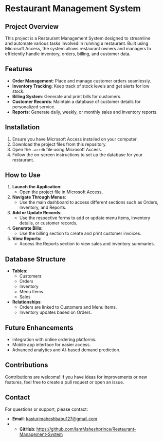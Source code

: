 # Restaurant Management System

## Project Overview
This project is a Restaurant Management System designed to streamline and automate various tasks involved in running a restaurant. Built using Microsoft Access, the system allows restaurant owners and managers to efficiently handle inventory, orders, billing, and customer data.

## Features
- **Order Management**: Place and manage customer orders seamlessly.
- **Inventory Tracking**: Keep track of stock levels and get alerts for low stock.
- **Billing System**: Generate and print bills for customers.
- **Customer Records**: Maintain a database of customer details for personalized service.
- **Reports**: Generate daily, weekly, or monthly sales and inventory reports.

## Installation
1. Ensure you have Microsoft Access installed on your computer.
2. Download the project files from this repository.
3. Open the `.accdb` file using Microsoft Access.
4. Follow the on-screen instructions to set up the database for your restaurant.

## How to Use
1. **Launch the Application**:
   - Open the project file in Microsoft Access.
2. **Navigate Through Menus**:
   - Use the main dashboard to access different sections such as Orders, Inventory, and Reports.
3. **Add or Update Records**:
   - Use the respective forms to add or update menu items, inventory details, or customer records.
4. **Generate Bills**:
   - Use the billing section to create and print customer invoices.
5. **View Reports**:
   - Access the Reports section to view sales and inventory summaries.

## Database Structure
- **Tables**:
  - Customers
  - Orders
  - Inventory
  - Menu Items
  - Sales
- **Relationships**:
  - Orders are linked to Customers and Menu Items.
  - Inventory updates based on Orders.

## Future Enhancements
- Integration with online ordering platforms.
- Mobile app interface for easier access.
- Advanced analytics and AI-based demand prediction.

## Contributions
Contributions are welcome! If you have ideas for improvements or new features, feel free to create a pull request or open an issue.

## Contact
For questions or support, please contact:
- **Email**: kasturimaheshbabu127@gmail.com
- - **GitHub**: https://github.com/IamMaheshprince/Restaurant-Management-System
